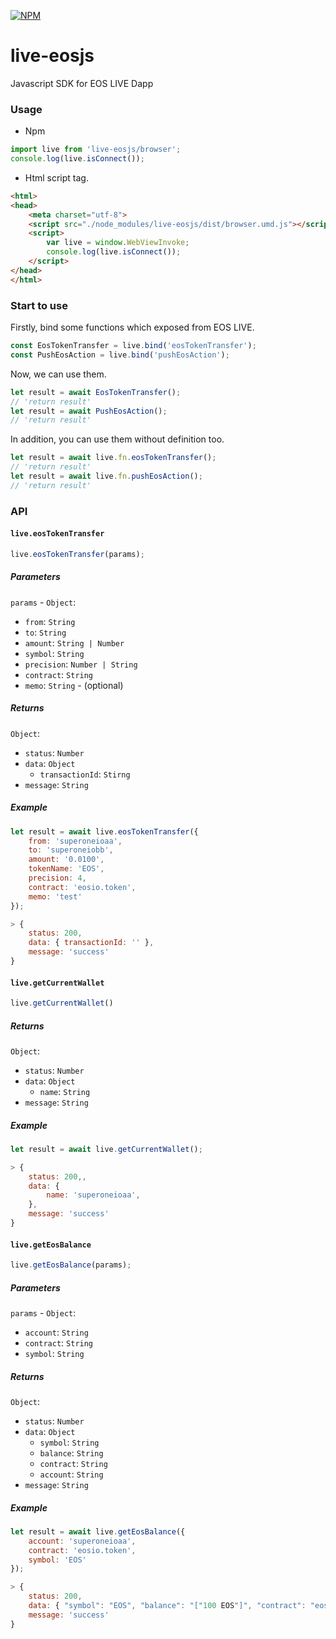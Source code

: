 [![NPM](https://img.shields.io/npm/v/live-eosjs.svg)](https://www.npmjs.org/package/live-eosjs)

# live-eosjs

Javascript SDK for EOS LIVE Dapp

### Usage

* Npm

```js
import live from 'live-eosjs/browser';
console.log(live.isConnect());
```

* Html script tag.

```html
<html>
<head>
    <meta charset="utf-8">
    <script src="./node_modules/live-eosjs/dist/browser.umd.js"></script>
    <script>
        var live = window.WebViewInvoke;
        console.log(live.isConnect());
    </script>
</head>
</html>
```

### Start to use

Firstly, bind some functions which exposed from EOS LIVE.

```js
const EosTokenTransfer = live.bind('eosTokenTransfer');
const PushEosAction = live.bind('pushEosAction');
```

Now, we can use them.

```js
let result = await EosTokenTransfer();
// 'return result'
let result = await PushEosAction();
// 'return result'
```

In addition, you can use them without definition too.

```js
let result = await live.fn.eosTokenTransfer();
// 'return result'
let result = await live.fn.pushEosAction();
// 'return result'
```

### API

#### `live.eosTokenTransfer`

```js
live.eosTokenTransfer(params);
```

##### Parameters

`params` - `Object`:
- `from`: `String`
- `to`: `String`
- `amount`: `String | Number`
- `symbol`: `String`
- `precision`: `Number | String`
- `contract`: `String`
- `memo`: `String` - (optional)

##### Returns

`Object`:

- `status`: `Number`
- `data`: `Object`
    - `transactionId`: `Stirng`
- `message`: `String`

##### Example

```javascript
let result = await live.eosTokenTransfer({
    from: 'superoneioaa',
    to: 'superoneiobb',
    amount: '0.0100',
    tokenName: 'EOS',
    precision: 4,
    contract: 'eosio.token',
    memo: 'test'
});

> {
    status: 200,
    data: { transactionId: '' },
    message: 'success'
}
```



#### `live.getCurrentWallet`

```javascript
live.getCurrentWallet()
```

##### Returns

`Object`:
- `status`: `Number`
- `data`: `Object`
    - `name`: `String`
- `message`: `String`

##### Example

```javascript
let result = await live.getCurrentWallet();

> {
    status: 200,,
    data: {
        name: 'superoneioaa',
    },
    message: 'success'
}
```



#### `live.getEosBalance`

```js
live.getEosBalance(params);
```

##### Parameters

`params` - `Object`:
- `account`: `String`
- `contract`: `String`
- `symbol`: `String`

##### Returns

`Object`:
- `status`: `Number`
- `data`: `Object`
    - `symbol`: `String`
    - `balance`: `String`
    - `contract`: `String`
    - `account`: `String`
- `message`: `String`

##### Example

```javascript
let result = await live.getEosBalance({
    account: 'superoneioaa',
    contract: 'eosio.token',
    symbol: 'EOS'
});

> {
    status: 200,
    data: { "symbol": "EOS", "balance": "["100 EOS"]", "contract": "eosio.token", "account": "superoneioaa" },
    message: 'success'
}
```
